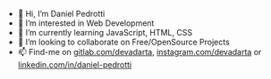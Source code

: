 - 👋 Hi, I’m Daniel Pedrotti
- 👀 I’m interested in Web Development
- 🌱 I’m currently learning JavaScript, HTML, CSS
- 💞️ I’m looking to collaborate on Free/OpenSource Projects
- 📫 Find-me on [gitlab.com/devadarta](gitlab.com/devadarta), [instagram.com/devadarta](instagram.com/devadarta) or [linkedin.com/in/daniel-pedrotti](linkedin.com/in/daniel-pedrotti)

<!---
devadarta/devadarta is a ✨ special ✨ repository because its `README.md` (this file) appears on your GitHub profile.
You can click the Preview link to take a look at your changes.
--->
